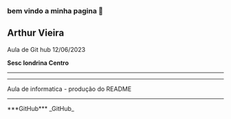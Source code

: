 ### bem vindo a minha pagina 👋


<h2> Arthur Vieira </h2>

Aula de Git hub 12/06/2023

<b> Sesc londrina Centro </b>

<hr>
<hr>

Aula de informatica - produção do README
<hr>
***GitHub***
_GitHub_
<!--
**arthurvieirafrutuoso/arthurvieirafrutuoso** is a ✨ _special_ ✨ repository because its `README.md` (this file) appears on your GitHub profile.

Here are some ideas to get you started:

- 🔭 I’m currently working on ...
- 🌱 I’m currently learning ...
- 👯 I’m looking to collaborate on ...
- 🤔 I’m looking for help with ...
- 💬 Ask me about ...
- 📫 How to reach me: ...
- 😄 Pronouns: ...
- ⚡ Fun fact: ...
-->
